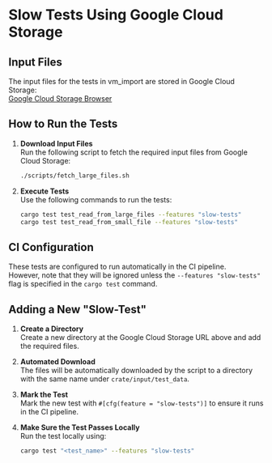 # Slow Tests Using Google Cloud Storage

## Input Files

The input files for the tests in vm_import are stored in Google Cloud Storage:  
[Google Cloud Storage Browser](https://console.cloud.google.com/storage/browser/stwo-cairo-testing-artifacts?project=starkware-thirdparties)

## How to Run the Tests

1. **Download Input Files**  
   Run the following script to fetch the required input files from Google Cloud Storage:
   ```bash
   ./scripts/fetch_large_files.sh
   ```

2. **Execute Tests**  
   Use the following commands to run the tests:
   ```bash
   cargo test test_read_from_large_files --features "slow-tests"
   cargo test test_read_from_small_file --features "slow-tests"
   ```

## CI Configuration

These tests are configured to run automatically in the CI pipeline.  
However, note that they will be ignored unless the `--features "slow-tests"` flag is specified in the `cargo test` command.

## Adding a New "Slow-Test"

1. **Create a Directory**  
   Create a new directory at the Google Cloud Storage URL above and add the required files.

2. **Automated Download**  
   The files will be automatically downloaded by the script to a directory with the same name under `crate/input/test_data`.

3. **Mark the Test**  
   Mark the new test with `#[cfg(feature = "slow-tests")]` to ensure it runs in the CI pipeline.

4. **Make Sure the Test Passes Locally**  
    Run the test locally using:
    ```bash
    cargo test "<test_name>" --features "slow-tests"



